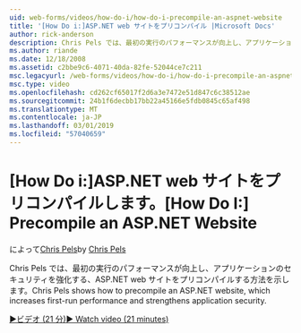 ```yaml
---
uid: web-forms/videos/how-do-i/how-do-i-precompile-an-aspnet-website
title: '[How Do i:]ASP.NET web サイトをプリコンパイル |Microsoft Docs'
author: rick-anderson
description: Chris Pels では、最初の実行のパフォーマンスが向上し、アプリケーションのセキュリティを強化する、ASP.NET web サイトをプリコンパイルする方法を示します。
ms.author: riande
ms.date: 12/18/2008
ms.assetid: c2bbe9c6-4071-40da-82fe-52044ce7c211
msc.legacyurl: /web-forms/videos/how-do-i/how-do-i-precompile-an-aspnet-website
msc.type: video
ms.openlocfilehash: cd262cf65017f2d6a3e7472e51d847c6c38512ae
ms.sourcegitcommit: 24b1f6decbb17bb22a45166e5fdb0845c65af498
ms.translationtype: MT
ms.contentlocale: ja-JP
ms.lasthandoff: 03/01/2019
ms.locfileid: "57040659"
---
```

<a name="how-do-i-precompile-an-aspnet-website"></a><span data-ttu-id="dd07c-103">[How Do i:]ASP.NET web サイトをプリコンパイルします。</span><span class="sxs-lookup"><span data-stu-id="dd07c-103">[How Do I:] Precompile an ASP.NET Website</span></span>
====================
<span data-ttu-id="dd07c-104">によって[Chris Pels](https://twitter.com/chrispels)</span><span class="sxs-lookup"><span data-stu-id="dd07c-104">by [Chris Pels](https://twitter.com/chrispels)</span></span>

<span data-ttu-id="dd07c-105">Chris Pels では、最初の実行のパフォーマンスが向上し、アプリケーションのセキュリティを強化する、ASP.NET web サイトをプリコンパイルする方法を示します。</span><span class="sxs-lookup"><span data-stu-id="dd07c-105">Chris Pels shows how to precompile an ASP.NET website, which increases first-run performance and strengthens application security.</span></span>

[<span data-ttu-id="dd07c-106">&#9654;ビデオ (21 分)</span><span class="sxs-lookup"><span data-stu-id="dd07c-106">&#9654; Watch video (21 minutes)</span></span>](https://channel9.msdn.com/Blogs/ASP-NET-Site-Videos/how-do-i-precompile-an-aspnet-website)
